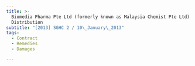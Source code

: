 ```yaml
---
title: >-
  Biomedia Pharma Pte Ltd (formerly known as Malaysia Chemist Pte Ltd) v TAC
  Distribution
subtitle: "[2013] SGHC 2 / 10\_January\_2013"
tags:
  - Contract
  - Remedies
  - Damages

---
```


